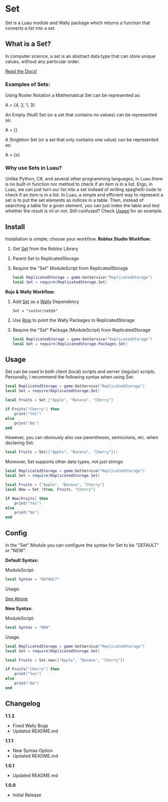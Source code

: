 # Set
Set is a Luau module and Wally package which returns a function that converts a list into a set.

## What is a Set?
In computer science, a set is an abstract data type that can store unique values, without any particular order.

[Read the Docs!](https://www.lua.org/pil/11.5.html)

### Examples of Sets:
Using Roster Notation a Mathematical Set can be represented as: 

A = {4, 2, 1, 3}

An Empty (Null) Set (or a set that contains no values) can be represented as:

A = {}

A Singleton Set (or a set that only contains one value) can be represented as:

A = {x}

### Why use Sets in Luau?
Unlike Python, C#, and several other programming languages, in Luau there is no built-in function nor method to check if an item is in a list. Ergo, in Luau, we can just turn our list into a set instead of writing spaghetti code to check if an item is in a list. In Luau, a simple and efficient way to represent a set is to put the set elements as indices in a table. Then, instead of searching a table for a given element, you can just index the table and test whether the result is nil or not. Still confused? Check [Usage](https://github.com/Cxstor/Set#Usage) for an example.

## Install
Installation is simple; choose your workflow.
**Roblox Studio Workflow:**
1. Get [Set](https://www.roblox.com/library/10174561493) from the Roblox Library
2. Parent Set to ReplicatedStorage
3. Require the "Set" ModuleScript from ReplicatedStorage

	```lua
	local ReplicatedStorage = game:GetService("ReplicatedStorage")
	local Set = require(ReplicatedStorage.Set)
	```

**Rojo & Wally Workflow:**
1. Add [Set](https://wally.run/package/cxstor/set) as a [Wally](https://github.com/UpliftGames/wally#installation) Dependency

	`Set = "cxstor/set@x"`

2. Use [Rojo](https://rojo.space/docs/v7/getting-started/installation/) to point the Wally Packages to ReplicatedStorage
3. Require the "Set" Package (ModuleScript) from ReplicatedStorage

	```lua
	local ReplicatedStorage = game:GetService("ReplicatedStorage")
	local Set = require(ReplicatedStorage.Packages.Set)
	```

## Usage
Set can be used in both client (local) scripts and server (regular) scripts. Personally, I recommend the following syntax when using Set:
```lua
local ReplicatedStorage = game:GetService("ReplicatedStorage")
local Set = require(ReplicatedStorage.Set)

local Fruits = Set {"Apple", "Banana", "Cherry"}

if Fruits["Cherry"] then
	print("Yes")
else
	print("No")
end
```

However, you can obviously also use parentheses, semicolons, etc. when declaring Set:
```lua
local Fruits = Set({"Apple", "Banana", "Cherry"});
```

Moreover, Set supports other data types, not just strings:
```lua
local ReplicatedStorage = game:GetService("ReplicatedStorage")
local Set = require(ReplicatedStorage.Set)

local Fruits = {"Apple", "Banana", "Cherry"}
local New = Set {true, Fruits, "Cherry"}

if New[Fruits] then
	print("Yes")
else
	print("No")
end
```

## Config
In the "Set" Module you can configure the syntax for Set to be "DEFAULT" or "NEW".

**Default Syntax:**

ModuleScript:
```lua
local Syntax = "DEFAULT"
```
Usage:

[See Above](https://github.com/Cxstor/Set#Usage)

**New Syntax:**

ModuleScript:
```lua
local Syntax = "NEW"
```
Usage:
```lua
local ReplicatedStorage = game:GetService("ReplicatedStorage")
local Set = require(ReplicatedStorage.Set)

local Fruits = Set.new({"Apple", "Banana", "Cherry"})

if Fruits["Cherry"] then
	print("Yes")
else
	print("No")
end
```

## Changelog
**1.1.2**
- Fixed Wally Bugs
- Updated README.md

**1.1.1**
- New Syntax Option
- Updated README.md

**1.0.1**
- Updated README.md

**1.0.0**
- Initial Release